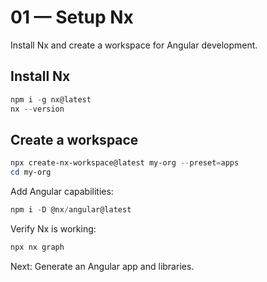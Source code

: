 # 01 — Setup Nx

Install Nx and create a workspace for Angular development.

## Install Nx
```powershell
npm i -g nx@latest
nx --version
```

## Create a workspace
```powershell
npx create-nx-workspace@latest my-org --preset=apps
cd my-org
```

Add Angular capabilities:
```powershell
npm i -D @nx/angular@latest
```

Verify Nx is working:
```powershell
npx nx graph
```

Next: Generate an Angular app and libraries.
